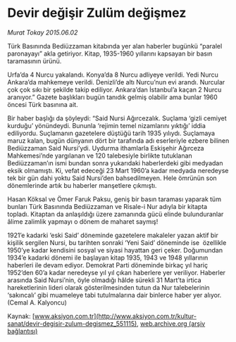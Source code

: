 # Devir değişir Zulüm değişmez

*Murat Tokay 2015.06.02*

<div class="pNewsDetailMainContent ctx_content" itemprop="articleBody">
 <p>
  Türk Basınında Bediüzzaman kitabında yer alan haberler bugünkü “paralel paronayayı” akla getiriyor. Kitap, 1935-1960 yıllarını kapsayan bir basın taramasının ürünü.
 </p>
 <p>
  Urfa’da 4 Nurcu yakalandı. Konya’da 8 Nurcu adliyeye verildi. Yedi Nurcu Ankara’da mahkemeye verildi. Denizli’de altı Nurcu’nun evi arandı. Nurcular çok çok sıkı bir şekilde takip ediliyor. Ankara’dan İstanbul’a kaçan 2 Nurcu aranıyor.” Gazete başlıkları bugün tanıdık gelmiş olabilir ama bunlar 1960 öncesi Türk basınına ait.
 </p>
 <p>
  Bir haber başlığı da şöyleydi: “Said Nursi Ağırcezalık. Suçlama ‘gizli cemiyet kurduğu’ yönündeydi. Bununla ‘rejimin temel nizamlarını yıktığı’ iddia ediliyordu. Suçlamanın gazetelere düştüğü tarih 1935 yılıydı. Suçlamaya maruz kalan, bugün dünyanın dört bir tarafında adı eserleriyle ezbere bilinen Bediüzzaman Said Nursi’ydi. Uydurma ithamlarla Eskişehir Ağırceza Mahkemesi’nde yargılanan ve 120 talebesiyle birlikte tutuklanan Bediüzzaman’ın ismi bundan sonra yukarıdaki haberlerdeki gibi medyadan eksik olmamıştı. Ki, vefat edeceği 23 Mart 1960’a kadar medyada neredeyse tek bir gün dahi yoktu Said Nursi’den bahsedilmeyen. Hele ömrünün son dönemlerinde artık bu haberler manşetlere çıkmıştı.
 </p>
 <p>
  Hasan Köksal ve Ömer Faruk Paksu, geniş bir basın taraması yaparak tüm bunları Türk Basınında Bediüzzaman ve Risale-i Nur adıyla bir kitapta topladı. Kitaptan da anlaşıldığı üzere zamanında gücü elinde bulunduranlar âlime zalimlik yapmayı o dönem de maharet saymış!
 </p>
 <p>
  1921’e kadarki ‘eski Said’ döneminde gazetelere makaleler yazan aktif bir kişilik sergilen Nursi, bu tarihten sonraki ‘Yeni Said’ döneminde ise  özellikle 1950’ye kadar kendisini sosyal ve siyasi hayattan geri çeker. Doğumundan 1934’e kadarki dönemi ile başlayan kitap 1935, 1943 ve 1948 yıllarının haberleri ile devam ediyor. Demokrat Parti döneminde birkaç yıl hariç 1952’den 60’a kadar neredeyse yıl yıl çıkan haberlere yer veriliyor. Haberler arasında Said Nursi’nin, öyle olmadığı hâlde sürekli 31 Mart’ta irtica hareketlerinin lideri olarak gösterilmesinden tutun da Nur talebelerinin ‘sakıncalı’ gibi muameleye tabi tutulmalarına dair binlerce haber yer alıyor. (Cemal A. Kalyoncu)
 </p>
</div>


Kaynak: [www.aksiyon.com.tr](http://www.aksiyon.com.tr/kultur-sanat/devir-degisir-zulum-degismez_551115), [web.archive.org (arşiv bağlantısı)](http://web.archive.org/web/20151217134508/http://www.aksiyon.com.tr/kultur-sanat/devir-degisir-zulum-degismez_551115)
